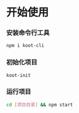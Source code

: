 # 开始使用

### 安装命令行工具

```bash
npm i koot-cli
```

### 初始化项目

```bash
koot-init
```

### 运行项目

```bash
cd [项目目录] && npm start
```
